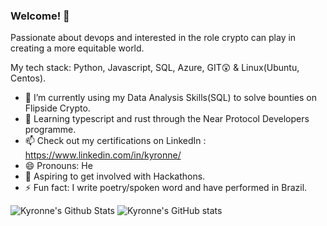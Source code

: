 ### Welcome! 👋

Passionate about devops and interested in the role crypto can play in creating a more equitable world.

My tech stack: Python, Javascript, SQL, Azure, GIT😲 & Linux(Ubuntu, Centos).

- 🔭 I’m currently using my Data Analysis Skills(SQL) to solve bounties on Flipside Crypto.
- 🌱 Learning typescript and rust through the Near Protocol Developers programme.
- 📫 Check out my certifications on LinkedIn : https://www.linkedin.com/in/kyronne/
- 😄 Pronouns: He
- 🧭 Aspiring to get involved with Hackathons.
- ⚡ Fun fact: I write poetry/spoken word and have performed in Brazil.


![Kyronne's Github Stats](https://github-readme-stats.vercel.app/api/top-langs/?username=kyronne&layout=compact&hide_border=false&theme=darcula&bg_color=00000000&langs_count=6) ![Kyronne's GitHub stats](https://github-readme-stats.vercel.app/api?username=kyronne&count_private=true&layout=compact&hide_border=false&theme=darcula&bg_color=00000000)

